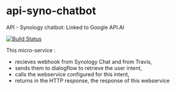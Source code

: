 # api-syno-chatbot
API - Synology chatbot: Linked to Google API.AI

[![Build Status](https://travis-ci.org/antoine-aumjaud/api-synology-chatbot.svg?branch=master)](https://travis-ci.org/antoine-aumjaud/api-synology-chatbot)

This micro-service :  
- recieves webhook from Synology Chat and from Travis,
- sends them to dialogflow to retrieve the user intent,
- calls the webservice configured for this intent,
- returns in the HTTP response, the response of this webservice
